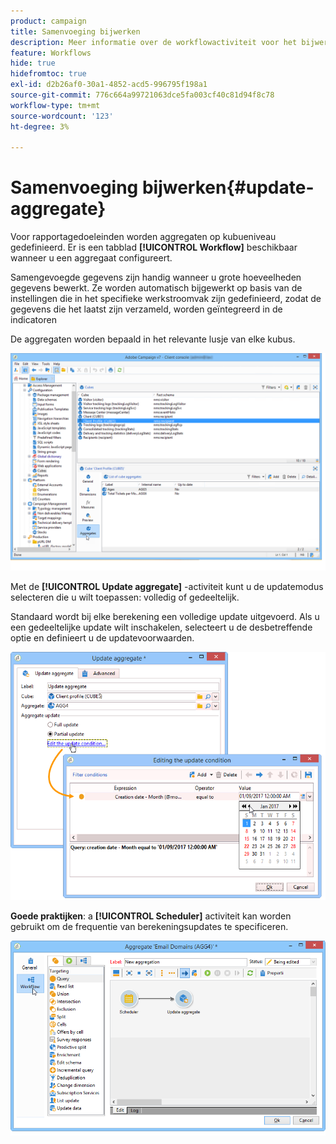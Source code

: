 ```yaml
---
product: campaign
title: Samenvoeging bijwerken
description: Meer informatie over de workflowactiviteit voor het bijwerken van aggregaten
feature: Workflows
hide: true
hidefromtoc: true
exl-id: d2b26af0-30a1-4852-acd5-996795f198a1
source-git-commit: 776c664a99721063dce5fa003cf40c81d94f8c78
workflow-type: tm+mt
source-wordcount: '123'
ht-degree: 3%

---
```


# Samenvoeging bijwerken{#update-aggregate}



Voor rapportagedoeleinden worden aggregaten op kubueniveau gedefinieerd. Er is een tabblad **[!UICONTROL Workflow]** beschikbaar wanneer u een aggregaat configureert.

Samengevoegde gegevens zijn handig wanneer u grote hoeveelheden gegevens bewerkt. Ze worden automatisch bijgewerkt op basis van de instellingen die in het specifieke werkstroomvak zijn gedefinieerd, zodat de gegevens die het laatst zijn verzameld, worden geïntegreerd in de indicatoren

De aggregaten worden bepaald in het relevante lusje van elke kubus.

![](assets/s_advuser_cube_agregate_01.png)


Met de **[!UICONTROL Update aggregate]** -activiteit kunt u de updatemodus selecteren die u wilt toepassen: volledig of gedeeltelijk.

Standaard wordt bij elke berekening een volledige update uitgevoerd. Als u een gedeeltelijke update wilt inschakelen, selecteert u de desbetreffende optie en definieert u de updatevoorwaarden.

![](assets/s_advuser_cube_agregate_05.png)

**Goede praktijken**: a **[!UICONTROL Scheduler]** activiteit kan worden gebruikt om de frequentie van berekeningsupdates te specificeren.

![](assets/s_advuser_cube_agregate_04.png)
